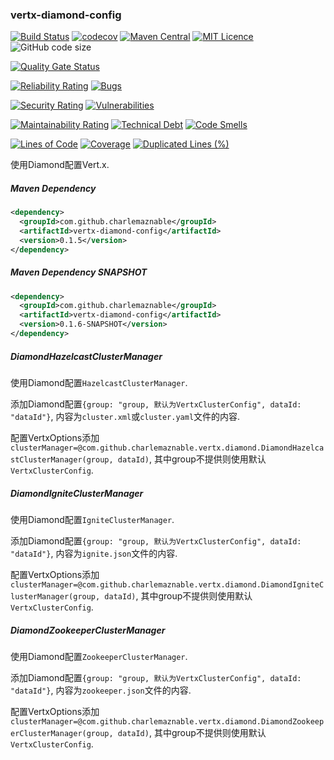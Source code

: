 ### vertx-diamond-config

[![Build Status](https://travis-ci.org/CharLemAznable/vertx-diamond-config.svg?branch=master)](https://travis-ci.org/CharLemAznable/vertx-diamond-config)
[![codecov](https://codecov.io/gh/CharLemAznable/vertx-diamond-config/branch/master/graph/badge.svg)](https://codecov.io/gh/CharLemAznable/vertx-diamond-config)
[![Maven Central](https://maven-badges.herokuapp.com/maven-central/com.github.charlemaznable/vertx-diamond-config/badge.svg)](https://maven-badges.herokuapp.com/maven-central/com.github.charlemaznable/vertx-diamond-config/)
[![MIT Licence](https://badges.frapsoft.com/os/mit/mit.svg?v=103)](https://opensource.org/licenses/mit-license.php)
![GitHub code size](https://img.shields.io/github/languages/code-size/CharLemAznable/vertx-diamond-config)

[![Quality Gate Status](https://sonarcloud.io/api/project_badges/measure?project=CharLemAznable_vertx-diamond-config&metric=alert_status)](https://sonarcloud.io/dashboard?id=CharLemAznable_vertx-diamond-config)

[![Reliability Rating](https://sonarcloud.io/api/project_badges/measure?project=CharLemAznable_vertx-diamond-config&metric=reliability_rating)](https://sonarcloud.io/dashboard?id=CharLemAznable_vertx-diamond-config)
[![Bugs](https://sonarcloud.io/api/project_badges/measure?project=CharLemAznable_vertx-diamond-config&metric=bugs)](https://sonarcloud.io/dashboard?id=CharLemAznable_vertx-diamond-config)

[![Security Rating](https://sonarcloud.io/api/project_badges/measure?project=CharLemAznable_vertx-diamond-config&metric=security_rating)](https://sonarcloud.io/dashboard?id=CharLemAznable_vertx-diamond-config)
[![Vulnerabilities](https://sonarcloud.io/api/project_badges/measure?project=CharLemAznable_vertx-diamond-config&metric=vulnerabilities)](https://sonarcloud.io/dashboard?id=CharLemAznable_vertx-diamond-config)

[![Maintainability Rating](https://sonarcloud.io/api/project_badges/measure?project=CharLemAznable_vertx-diamond-config&metric=sqale_rating)](https://sonarcloud.io/dashboard?id=CharLemAznable_vertx-diamond-config)
[![Technical Debt](https://sonarcloud.io/api/project_badges/measure?project=CharLemAznable_vertx-diamond-config&metric=sqale_index)](https://sonarcloud.io/dashboard?id=CharLemAznable_vertx-diamond-config)
[![Code Smells](https://sonarcloud.io/api/project_badges/measure?project=CharLemAznable_vertx-diamond-config&metric=code_smells)](https://sonarcloud.io/dashboard?id=CharLemAznable_vertx-diamond-config)

[![Lines of Code](https://sonarcloud.io/api/project_badges/measure?project=CharLemAznable_vertx-diamond-config&metric=ncloc)](https://sonarcloud.io/dashboard?id=CharLemAznable_vertx-diamond-config)
[![Coverage](https://sonarcloud.io/api/project_badges/measure?project=CharLemAznable_vertx-diamond-config&metric=coverage)](https://sonarcloud.io/dashboard?id=CharLemAznable_vertx-diamond-config)
[![Duplicated Lines (%)](https://sonarcloud.io/api/project_badges/measure?project=CharLemAznable_vertx-diamond-config&metric=duplicated_lines_density)](https://sonarcloud.io/dashboard?id=CharLemAznable_vertx-diamond-config)

使用Diamond配置Vert.x.

##### Maven Dependency

```xml
<dependency>
  <groupId>com.github.charlemaznable</groupId>
  <artifactId>vertx-diamond-config</artifactId>
  <version>0.1.5</version>
</dependency>
```

##### Maven Dependency SNAPSHOT

```xml
<dependency>
  <groupId>com.github.charlemaznable</groupId>
  <artifactId>vertx-diamond-config</artifactId>
  <version>0.1.6-SNAPSHOT</version>
</dependency>
```

##### DiamondHazelcastClusterManager

使用Diamond配置```HazelcastClusterManager```.

添加Diamond配置```{group: "group, 默认为VertxClusterConfig", dataId: "dataId"}```, 内容为```cluster.xml```或```cluster.yaml```文件的内容.

配置VertxOptions添加```clusterManager=@com.github.charlemaznable.vertx.diamond.DiamondHazelcastClusterManager(group, dataId)```, 其中group不提供则使用默认```VertxClusterConfig```.

##### DiamondIgniteClusterManager

使用Diamond配置```IgniteClusterManager```.

添加Diamond配置```{group: "group, 默认为VertxClusterConfig", dataId: "dataId"}```, 内容为```ignite.json```文件的内容.

配置VertxOptions添加```clusterManager=@com.github.charlemaznable.vertx.diamond.DiamondIgniteClusterManager(group, dataId)```, 其中group不提供则使用默认```VertxClusterConfig```.

##### DiamondZookeeperClusterManager

使用Diamond配置```ZookeeperClusterManager```.

添加Diamond配置```{group: "group, 默认为VertxClusterConfig", dataId: "dataId"}```, 内容为```zookeeper.json```文件的内容.

配置VertxOptions添加```clusterManager=@com.github.charlemaznable.vertx.diamond.DiamondZookeeperClusterManager(group, dataId)```, 其中group不提供则使用默认```VertxClusterConfig```.
